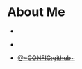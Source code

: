 <!SLIDE bullets>
# About Me #

*  ~~~CONFIG:author~~~
*  ~~~CONFIG:email~~~
*  <i class="fa fa-github-square"></i>[@~~~CONFIG:github~~~][gh]

[gh]: https://github.com/~~~CONFIG:github~~~
